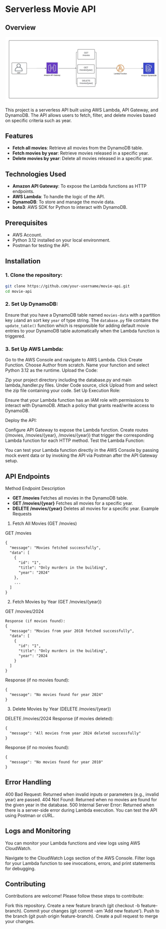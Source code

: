 # Serverless Movie API

## Overview
![diagram](./image.jpeg)

This project is a serverless API built using AWS Lambda, API Gateway, and DynamoDB. The API allows users to fetch, filter, and delete movies based on specific criteria such as year.

## Features

- **Fetch all movies**: Retrieve all movies from the DynamoDB table.
- **Fetch movies by year**: Retrieve movies released in a specific year.
- **Delete movies by year**: Delete all movies released in a specific year.

## Technologies Used

- **Amazon API Gateway**: To expose the Lambda functions as HTTP endpoints.
- **AWS Lambda**: To handle the logic of the API.
- **DynamoDB**: To store and manage the movie data.
- **boto3**: AWS SDK for Python to interact with DynamoDB.

## Prerequisites

- AWS Account.
- Python 3.12 installed on your local environment.
- Postman for testing the API.

## Installation

### 1. Clone the repository:
```bash
git clone https://github.com/your-username/movie-api.git
cd movie-api
```
### 2. Set Up DynamoDB:
Ensure that you have a DynamoDB table named `movies-data` with a partition key `id`and an sort key `year` of type string. The `database.py` file contains the `update_table()` function which is responsible for adding default movie entries to your DynamoDB table automatically when the Lambda function is triggered.

### 3. Set Up AWS Lambda:
Go to the AWS Console and navigate to AWS Lambda.
Click Create Function.
Choose Author from scratch.
Name your function and select Python 3.12 as the runtime.
Upload the Code:

Zip your project directory including the database.py and main lambda_handler.py files.
Under Code source, click Upload from and select the zip file containing your code.
Set Up Execution Role:

Ensure that your Lambda function has an IAM role with permissions to interact with DynamoDB.
Attach a policy that grants read/write access to DynamoDB.

Deploy the API:

Configure API Gateway to expose the Lambda function. Create routes (/movies, /movies/{year}, /movies/{year}) that trigger the corresponding Lambda function for each HTTP method.
Test the Lambda Function:

You can test your Lambda function directly in the AWS Console by passing mock event data or by invoking the API via Postman after the API Gateway setup.
## API Endpoints
Method	Endpoint	Description

- **GET	/movies**	Fetches all movies in the DynamoDB table.
- **GET	/movies/{year}**	Fetches all movies for a specific year.
- **DELETE	/movies/{year}**	Deletes all movies for a specific year.
Example Requests

1. Fetch All Movies (GET /movies)

GET /movies
```
{
  "message": "Movies fetched successfully",
  "data": [
    {
      "id": "1",
      "title": "Only murders in the building",
      "year": "2024"
    },
    ...
  ]
}
```
2. Fetch Movies by Year (GET /movies/{year})

GET /movies/2024
```
Response (if movies found):
{
  "message": "Movies from year 2010 fetched successfully",
  "data": [
    {
      "id": "1",
      "title": "Only murders in the building",
      "year": "2024
    }
  ]
}
```
Response (if no movies found):
```
{
  "message": "No movies found for year 2024"
}
```
3. Delete Movies by Year (DELETE /movies/{year})

DELETE /movies/2024
Response (if movies deleted):
```
{
  "message": "All movies from year 2024 deleted successfully"
}
```
Response (if no movies found):
```
{
  "message": "No movies found for year 2010"
}
```

## Error Handling
400 Bad Request: Returned when invalid inputs or parameters (e.g., invalid year) are passed.
404 Not Found: Returned when no movies are found for the given year in the database.
500 Internal Server Error: Returned when there is a server-side error during Lambda execution.
You can test the API using Postman or cURL.

## Logs and Monitoring
You can monitor your Lambda functions and view logs using AWS CloudWatch.

Navigate to the CloudWatch Logs section of the AWS Console.
Filter logs for your Lambda function to see invocations, errors, and print statements for debugging.

## Contributing
Contributions are welcome! Please follow these steps to contribute:

Fork this repository.
Create a new feature branch (git checkout -b feature-branch).
Commit your changes (git commit -am 'Add new feature').
Push to the branch (git push origin feature-branch).
Create a pull request to merge your changes.
